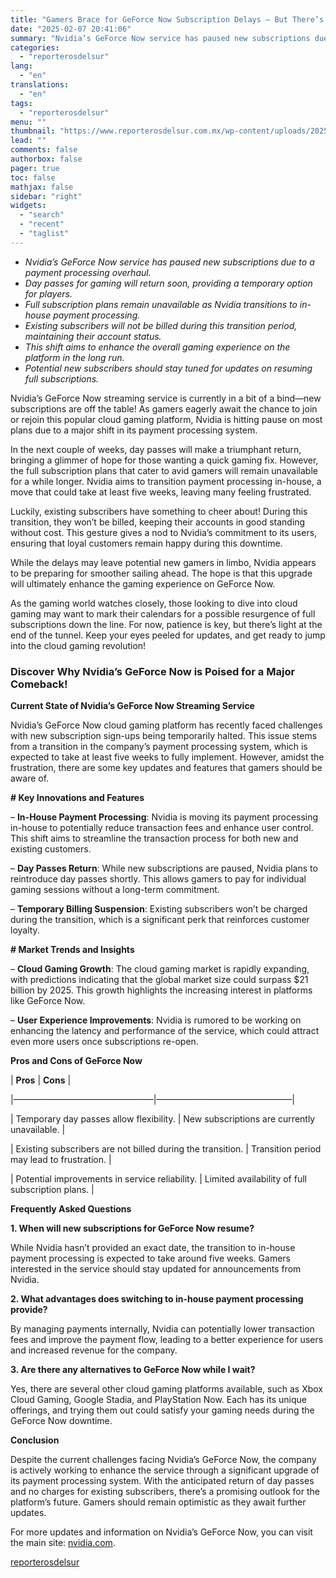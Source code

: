 ```yaml
---
title: "Gamers Brace for GeForce Now Subscription Delays – But There’s a Silver Lining"
date: "2025-02-07 20:41:06"
summary: "Nvidia’s GeForce Now service has paused new subscriptions due to a payment processing overhaul.Day passes for gaming will return soon, providing a temporary option for players.Full subscription plans remain unavailable as Nvidia transitions to in-house payment processing.Existing subscribers will not be billed during this transition period, maintaining their account status.This..."
categories:
  - "reporterosdelsur"
lang:
  - "en"
translations:
  - "en"
tags:
  - "reporterosdelsur"
menu: ""
thumbnail: "https://www.reporterosdelsur.com.mx/wp-content/uploads/2025/02/compressed_img-anqVZ6wycdiFCR3pt8UErHpL-480x384.png"
lead: ""
comments: false
authorbox: false
pager: true
toc: false
mathjax: false
sidebar: "right"
widgets:
  - "search"
  - "recent"
  - "taglist"
---
```


* *Nvidia’s GeForce Now service has paused new subscriptions due to a payment processing overhaul.*
* *Day passes for gaming will return soon, providing a temporary option for players.*
* *Full subscription plans remain unavailable as Nvidia transitions to in-house payment processing.*
* *Existing subscribers will not be billed during this transition period, maintaining their account status.*
* *This shift aims to enhance the overall gaming experience on the platform in the long run.*
* *Potential new subscribers should stay tuned for updates on resuming full subscriptions.*

Nvidia’s GeForce Now streaming service is currently in a bit of a bind—new subscriptions are off the table! As gamers eagerly await the chance to join or rejoin this popular cloud gaming platform, Nvidia is hitting pause on most plans due to a major shift in its payment processing system.

In the next couple of weeks, day passes will make a triumphant return, bringing a glimmer of hope for those wanting a quick gaming fix. However, the full subscription plans that cater to avid gamers will remain unavailable for a while longer. Nvidia aims to transition payment processing in-house, a move that could take at least five weeks, leaving many feeling frustrated.

Luckily, existing subscribers have something to cheer about! During this transition, they won’t be billed, keeping their accounts in good standing without cost. This gesture gives a nod to Nvidia’s commitment to its users, ensuring that loyal customers remain happy during this downtime.

While the delays may leave potential new gamers in limbo, Nvidia appears to be preparing for smoother sailing ahead. The hope is that this upgrade will ultimately enhance the gaming experience on GeForce Now.

As the gaming world watches closely, those looking to dive into cloud gaming may want to mark their calendars for a possible resurgence of full subscriptions down the line. For now, patience is key, but there’s light at the end of the tunnel. Keep your eyes peeled for updates, and get ready to jump into the cloud gaming revolution!

### Discover Why Nvidia’s GeForce Now is Poised for a Major Comeback!

**Current State of Nvidia’s GeForce Now Streaming Service**

Nvidia’s GeForce Now cloud gaming platform has recently faced challenges with new subscription sign-ups being temporarily halted. This issue stems from a transition in the company’s payment processing system, which is expected to take at least five weeks to fully implement. However, amidst the frustration, there are some key updates and features that gamers should be aware of.

**# Key Innovations and Features**  

– **In-House Payment Processing**: Nvidia is moving its payment processing in-house to potentially reduce transaction fees and enhance user control. This shift aims to streamline the transaction process for both new and existing customers.  

– **Day Passes Return**: While new subscriptions are paused, Nvidia plans to reintroduce day passes shortly. This allows gamers to pay for individual gaming sessions without a long-term commitment.  

– **Temporary Billing Suspension**: Existing subscribers won’t be charged during the transition, which is a significant perk that reinforces customer loyalty.

**# Market Trends and Insights**  

– **Cloud Gaming Growth**: The cloud gaming market is rapidly expanding, with predictions indicating that the global market size could surpass $21 billion by 2025. This growth highlights the increasing interest in platforms like GeForce Now.  

– **User Experience Improvements**: Nvidia is rumored to be working on enhancing the latency and performance of the service, which could attract even more users once subscriptions re-open.

**Pros and Cons of GeForce Now**

| **Pros** | **Cons** |  

|————————————————|———————————————–|  

| Temporary day passes allow flexibility. | New subscriptions are currently unavailable. |  

| Existing subscribers are not billed during the transition. | Transition period may lead to frustration. |  

| Potential improvements in service reliability. | Limited availability of full subscription plans. |

**Frequently Asked Questions**

**1. When will new subscriptions for GeForce Now resume?**  

While Nvidia hasn’t provided an exact date, the transition to in-house payment processing is expected to take around five weeks. Gamers interested in the service should stay updated for announcements from Nvidia.

**2. What advantages does switching to in-house payment processing provide?**  

By managing payments internally, Nvidia can potentially lower transaction fees and improve the payment flow, leading to a better experience for users and increased revenue for the company.

**3. Are there any alternatives to GeForce Now while I wait?**  

Yes, there are several other cloud gaming platforms available, such as Xbox Cloud Gaming, Google Stadia, and PlayStation Now. Each has its unique offerings, and trying them out could satisfy your gaming needs during the GeForce Now downtime.

**Conclusion**

Despite the current challenges facing Nvidia’s GeForce Now, the company is actively working to enhance the service through a significant upgrade of its payment processing system. With the anticipated return of day passes and no charges for existing subscribers, there’s a promising outlook for the platform’s future. Gamers should remain optimistic as they await further updates.

For more updates and information on Nvidia’s GeForce Now, you can visit the main site: [nvidia.com](https://www.nvidia.com).

[reporterosdelsur](https://www.reporterosdelsur.com.mx/news-en/gamers-brace-for-geforce-now-subscription-delays-but-theres-a-silver-lining/127067/)
